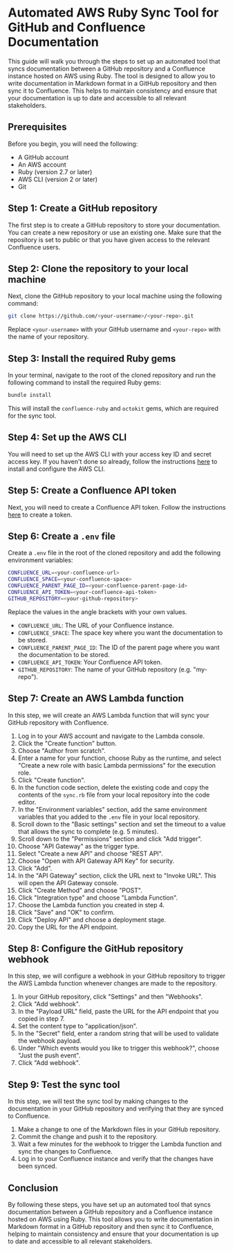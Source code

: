 # Automated AWS Ruby Sync Tool for GitHub and Confluence Documentation

This guide will walk you through the steps to set up an automated tool that syncs documentation between a GitHub repository and a Confluence instance hosted on AWS using Ruby. The tool is designed to allow you to write documentation in Markdown format in a GitHub repository and then sync it to Confluence. This helps to maintain consistency and ensure that your documentation is up to date and accessible to all relevant stakeholders.

## Prerequisites

Before you begin, you will need the following:

* A GitHub account
* An AWS account
* Ruby (version 2.7 or later)
* AWS CLI (version 2 or later)
* Git

## Step 1: Create a GitHub repository

The first step is to create a GitHub repository to store your documentation. You can create a new repository or use an existing one. Make sure that the repository is set to public or that you have given access to the relevant Confluence users.

## Step 2: Clone the repository to your local machine

Next, clone the GitHub repository to your local machine using the following command:

```bash
git clone https://github.com/<your-username>/<your-repo>.git
```

Replace `<your-username>` with your GitHub username and `<your-repo>` with the name of your repository.

## Step 3: Install the required Ruby gems

In your terminal, navigate to the root of the cloned repository and run the following command to install the required Ruby gems:

```bash
bundle install
```

This will install the `confluence-ruby` and `octokit` gems, which are required for the sync tool.

## Step 4: Set up the AWS CLI

You will need to set up the AWS CLI with your access key ID and secret access key. If you haven't done so already, follow the instructions [here](https://docs.aws.amazon.com/cli/latest/userguide/cli-configure-quickstart.html) to install and configure the AWS CLI.

## Step 5: Create a Confluence API token

Next, you will need to create a Confluence API token. Follow the instructions [here](https://confluence.atlassian.com/enterprise/using-personal-access-tokens-1026032365.html) to create a token.

## Step 6: Create a `.env` file

Create a `.env` file in the root of the cloned repository and add the following environment variables:

```bash
CONFLUENCE_URL=<your-confluence-url>
CONFLUENCE_SPACE=<your-confluence-space>
CONFLUENCE_PARENT_PAGE_ID=<your-confluence-parent-page-id>
CONFLUENCE_API_TOKEN=<your-confluence-api-token>
GITHUB_REPOSITORY=<your-github-repository>
```

Replace the values in the angle brackets with your own values.

* `CONFLUENCE_URL`: The URL of your Confluence instance.
* `CONFLUENCE_SPACE`: The space key where you want the documentation to be stored.
* `CONFLUENCE_PARENT_PAGE_ID`: The ID of the parent page where you want the documentation to be stored.
* `CONFLUENCE_API_TOKEN`: Your Confluence API token.
* `GITHUB_REPOSITORY`: The name of your GitHub repository (e.g. "my-repo").

## Step 7: Create an AWS Lambda function

In this step, we will create an AWS Lambda function that will sync your GitHub repository with Confluence.

1. Log in to your AWS account and navigate to the Lambda console.
2. Click the "Create function" button.
3. Choose "Author from scratch".
4. Enter a name for your function, choose Ruby as the runtime, and select "Create a new role with basic Lambda permissions" for the execution role.
5. Click "Create function".
6. In the function code section, delete the existing code and copy the contents of the `sync.rb` file from your local repository into the code editor.
7. In the "Environment variables" section, add the same environment variables that you added to the `.env` file in your local repository.
8. Scroll down to the "Basic settings" section and set the timeout to a value that allows the sync to complete (e.g. 5 minutes).
9. Scroll down to the "Permissions" section and click "Add trigger".
10. Choose "API Gateway" as the trigger type.
11. Select "Create a new API" and choose "REST API".
12. Choose "Open with API Gateway API Key" for security.
13. Click "Add".
14. In the "API Gateway" section, click the URL next to "Invoke URL". This will open the API Gateway console.
15. Click "Create Method" and choose "POST".
16. Click "Integration type" and choose "Lambda Function".
17. Choose the Lambda function you created in step 4.
18. Click "Save" and "OK" to confirm.
19. Click "Deploy API" and choose a deployment stage.
20. Copy the URL for the API endpoint.

## Step 8: Configure the GitHub repository webhook

In this step, we will configure a webhook in your GitHub repository to trigger the AWS Lambda function whenever changes are made to the repository.

1. In your GitHub repository, click "Settings" and then "Webhooks".
2. Click "Add webhook".
3. In the "Payload URL" field, paste the URL for the API endpoint that you copied in step 7.
4. Set the content type to "application/json".
5. In the "Secret" field, enter a random string that will be used to validate the webhook payload.
6. Under "Which events would you like to trigger this webhook?", choose "Just the push event".
7. Click "Add webhook".

## Step 9: Test the sync tool

In this step, we will test the sync tool by making changes to the documentation in your GitHub repository and verifying that they are synced to Confluence.

1. Make a change to one of the Markdown files in your GitHub repository.
2. Commit the change and push it to the repository.
3. Wait a few minutes for the webhook to trigger the Lambda function and sync the changes to Confluence.
4. Log in to your Confluence instance and verify that the changes have been synced.

## Conclusion

By following these steps, you have set up an automated tool that syncs documentation between a GitHub repository and a Confluence instance hosted on AWS using Ruby. This tool allows you to write documentation in Markdown format in a GitHub repository and then sync it to Confluence, helping to maintain consistency and ensure that your documentation is up to date and accessible to all relevant stakeholders.
